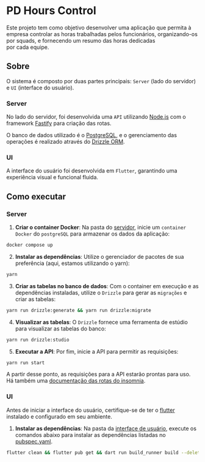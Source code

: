 # PD Hours Control

Este projeto tem como objetivo desenvolver uma aplicação que permita à empresa controlar as horas trabalhadas pelos funcionários, organizando-os por squads, e fornecendo um resumo das horas dedicadas por cada equipe.

## Sobre

O sistema é composto por duas partes principais: `Server` (lado do servidor) e `UI` (interface do usuário).

### Server

No lado do servidor, foi desenvolvida uma `API` utilizando [Node.js](https://nodejs.org/pt) com o framework [Fastify](https://fastify.dev/) para criação das rotas.

O banco de dados utilizado é o [PostgreSQL](https://www.postgresql.org/), e o gerenciamento das operações é realizado através do [Drizzle ORM](https://orm.drizzle.team/).

### UI

A interface do usuário foi desenvolvida em `Flutter`, garantindo uma experiência visual e funcional fluida.

## Como executar

### Server

1. **Criar o container Docker**: Na pasta do [servidor](./server/package.json), inicie um `container Docker` do `postgreSQL` para armazenar os dados da aplicação:

```bash
docker compose up
```

2. **Instalar as dependências**: Utilize o gerenciador de pacotes de sua preferência (aqui, estamos utilizando o yarn):

```bash
yarn
```

3. **Criar as tabelas no banco de dados**: Com o container em execução e as dependências instaladas, utilize o `Drizzle` para gerar as `migrações` e criar as tabelas:

```bash
yarn run drizzle:generate && yarn run drizzle:migrate
```

4. **Visualizar as tabelas**: O `Drizzle` fornece uma ferramenta de estúdio para visualizar as tabelas do banco:

```bash
yarn run drizzle:studio
```

5. **Executar a API**: Por fim, inicie a API para permitir as requisições:

```bash
yarn run start
```

A partir desse ponto, as requisições para a API estarão prontas para uso. Há também uma [documentação das rotas do insomnia](./server/docs/Insomnia_requests.json).

### UI

Antes de iniciar a interface do usuário, certifique-se de ter o [flutter](https://docs.flutter.dev/get-started/install) instalado e configurado em seu ambiente.

1. **Instalar as dependências**: Na pasta da [interface de usuário](./ui/pubspec.yaml), execute os comandos abaixo para instalar as dependências listadas no [pubspec.yaml](./ui/pubspec.yaml).

```bash
flutter clean && flutter pub get && dart run build_runner build --delete-conflicting-outputs
```
